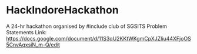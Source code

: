 # HackIndoreHackathon
A 24-hr hackathon organised by #include club of SGSITS
Problem Statements Link: https://docs.google.com/document/d/11S3qU2KKtWKgmCpXJZliu44XFjoOS5CnvAqxsiN_m-Q/edit
